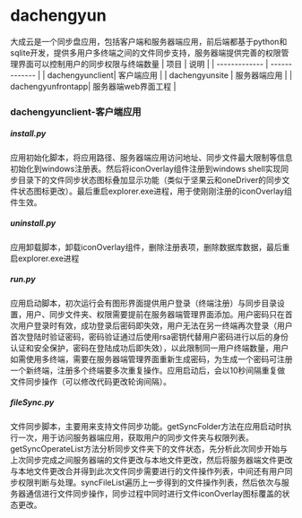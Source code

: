 # dachengyun
大成云是一个同步盘应用，包括客户端和服务器端应用，前后端都基于python和sqlite开发，提供多用户多终端之间的文件同步支持，服务器端提供完善的权限管理界面可以控制用户的同步权限与终端数量
| 项目        | 说明   |
| ------------- | ------------- |
| dachengyunclient| 客户端应用 |
| dachengyunsite | 服务器端应用 |
| dachengyunfrontapp| 服务器端web界面工程 |

### dachengyunclient-客户端应用
##### install.py
应用初始化脚本，将应用路径、服务器端应用访问地址、同步文件最大限制等信息初始化到windows注册表。然后将iconOverlay组件注册到windows shell实现同步目录下的文件同步状态图标叠加显示功能（类似于坚果云和oneDriver的同步文件状态图标更改）。最后重启explorer.exe进程，用于使刚刚注册的iconOverlay组件生效。
##### uninstall.py
应用卸载脚本，卸载iconOverlay组件，删除注册表项，删除数据库数据，最后重启explorer.exe进程
##### run.py
应用启动脚本，初次运行会有图形界面提供用户登录（终端注册）与同步目录设置，用户、同步文件夹、权限需要提前在服务器端管理界面添加。用户密码只在首次用户登录时有效，成功登录后密码即失效，用户无法在另一终端再次登录（用户首次登陆时验证密码，密码验证通过后使用rsa密钥代替用户密码进行以后的身份认证和安全保护，密码在登陆成功后即失效），以此限制同一用户终端数量，用户如需使用多终端，需要在服务器端管理界面重新生成密码，为生成一个密码可注册一个新终端，注册多个终端要多次重复操作。应用启动后，会以10秒间隔重复做文件同步操作（可以修改代码更改轮询间隔）。
##### fileSync.py
文件同步脚本，主要用来支持文件同步功能。getSyncFolder方法在应用启动时执行一次，用于访问服务器端应用，获取用户的同步文件夹与权限列表。getSyncOperateList方法分析同步文件夹下的文件状态，先分析此次同步开始与上次同步完成之间服务器端的文件更改与本地文件更改，然后将服务器端文件更改与本地文件更改合并得到此次文件同步需要进行的文件操作列表，中间还有用户同步权限判断与处理。syncFileList遍历上一步得到的文件操作列表，然后依次与服务器通信进行文件同步操作，同步过程中同时进行文件iconOverlay图标覆盖的状态更改。
